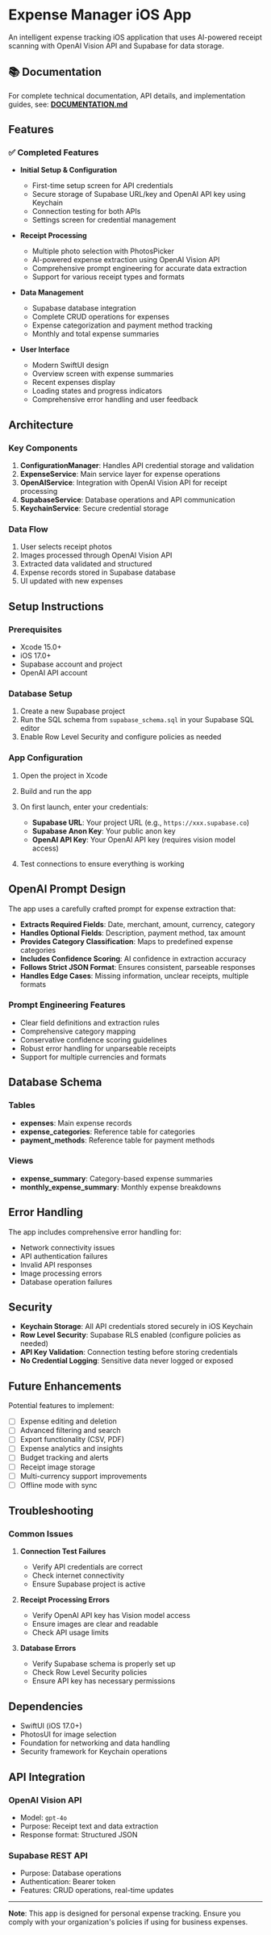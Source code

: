 # Expense Manager iOS App

An intelligent expense tracking iOS application that uses AI-powered receipt scanning with OpenAI Vision API and Supabase for data storage.

## 📚 Documentation

For complete technical documentation, API details, and implementation guides, see: **[DOCUMENTATION.md](DOCUMENTATION.md)**

## Features

### ✅ Completed Features

- **Initial Setup & Configuration**
  - First-time setup screen for API credentials
  - Secure storage of Supabase URL/key and OpenAI API key using Keychain
  - Connection testing for both APIs
  - Settings screen for credential management

- **Receipt Processing**
  - Multiple photo selection with PhotosPicker
  - AI-powered expense extraction using OpenAI Vision API
  - Comprehensive prompt engineering for accurate data extraction
  - Support for various receipt types and formats

- **Data Management**
  - Supabase database integration
  - Complete CRUD operations for expenses
  - Expense categorization and payment method tracking
  - Monthly and total expense summaries

- **User Interface**
  - Modern SwiftUI design
  - Overview screen with expense summaries
  - Recent expenses display
  - Loading states and progress indicators
  - Comprehensive error handling and user feedback

## Architecture

### Key Components

1. **ConfigurationManager**: Handles API credential storage and validation
2. **ExpenseService**: Main service layer for expense operations
3. **OpenAIService**: Integration with OpenAI Vision API for receipt processing
4. **SupabaseService**: Database operations and API communication
5. **KeychainService**: Secure credential storage

### Data Flow

1. User selects receipt photos
2. Images processed through OpenAI Vision API
3. Extracted data validated and structured
4. Expense records stored in Supabase database
5. UI updated with new expenses

## Setup Instructions

### Prerequisites

- Xcode 15.0+
- iOS 17.0+
- Supabase account and project
- OpenAI API account

### Database Setup

1. Create a new Supabase project
2. Run the SQL schema from `supabase_schema.sql` in your Supabase SQL editor
3. Enable Row Level Security and configure policies as needed

### App Configuration

1. Open the project in Xcode
2. Build and run the app
3. On first launch, enter your credentials:
   - **Supabase URL**: Your project URL (e.g., `https://xxx.supabase.co`)
   - **Supabase Anon Key**: Your public anon key
   - **OpenAI API Key**: Your OpenAI API key (requires vision model access)

4. Test connections to ensure everything is working

## OpenAI Prompt Design

The app uses a carefully crafted prompt for expense extraction that:

- **Extracts Required Fields**: Date, merchant, amount, currency, category
- **Handles Optional Fields**: Description, payment method, tax amount
- **Provides Category Classification**: Maps to predefined expense categories
- **Includes Confidence Scoring**: AI confidence in extraction accuracy
- **Follows Strict JSON Format**: Ensures consistent, parseable responses
- **Handles Edge Cases**: Missing information, unclear receipts, multiple formats

### Prompt Engineering Features

- Clear field definitions and extraction rules
- Comprehensive category mapping
- Conservative confidence scoring guidelines
- Robust error handling for unparseable receipts
- Support for multiple currencies and formats

## Database Schema

### Tables

- **expenses**: Main expense records
- **expense_categories**: Reference table for categories
- **payment_methods**: Reference table for payment methods

### Views

- **expense_summary**: Category-based expense summaries
- **monthly_expense_summary**: Monthly expense breakdowns

## Error Handling

The app includes comprehensive error handling for:

- Network connectivity issues
- API authentication failures  
- Invalid API responses
- Image processing errors
- Database operation failures

## Security

- **Keychain Storage**: All API credentials stored securely in iOS Keychain
- **Row Level Security**: Supabase RLS enabled (configure policies as needed)
- **API Key Validation**: Connection testing before storing credentials
- **No Credential Logging**: Sensitive data never logged or exposed

## Future Enhancements

Potential features to implement:

- [ ] Expense editing and deletion
- [ ] Advanced filtering and search
- [ ] Export functionality (CSV, PDF)
- [ ] Expense analytics and insights
- [ ] Budget tracking and alerts
- [ ] Receipt image storage
- [ ] Multi-currency support improvements
- [ ] Offline mode with sync

## Troubleshooting

### Common Issues

1. **Connection Test Failures**
   - Verify API credentials are correct
   - Check internet connectivity
   - Ensure Supabase project is active

2. **Receipt Processing Errors**
   - Verify OpenAI API key has Vision model access
   - Ensure images are clear and readable
   - Check API usage limits

3. **Database Errors**
   - Verify Supabase schema is properly set up
   - Check Row Level Security policies
   - Ensure API key has necessary permissions

## Dependencies

- SwiftUI (iOS 17.0+)
- PhotosUI for image selection
- Foundation for networking and data handling
- Security framework for Keychain operations

## API Integration

### OpenAI Vision API
- Model: `gpt-4o`
- Purpose: Receipt text and data extraction
- Response format: Structured JSON

### Supabase REST API
- Purpose: Database operations
- Authentication: Bearer token
- Features: CRUD operations, real-time updates

---

**Note**: This app is designed for personal expense tracking. Ensure you comply with your organization's policies if using for business expenses.